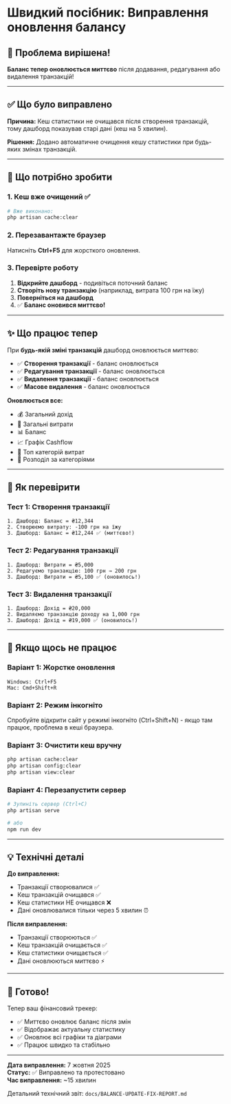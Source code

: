 # Швидкий посібник: Виправлення оновлення балансу

## 🎯 Проблема вирішена!

**Баланс тепер оновлюється миттєво** після додавання, редагування або видалення транзакцій!

---

## ✅ Що було виправлено

**Причина:** Кеш статистики не очищався після створення транзакцій, тому дашборд показував старі дані (кеш на 5 хвилин).

**Рішення:** Додано автоматичне очищення кешу статистики при будь-яких змінах транзакцій.

---

## 🔄 Що потрібно зробити

### 1. Кеш вже очищений ✅

```bash
# Вже виконано:
php artisan cache:clear
```

### 2. Перезавантажте браузер

Натисніть **Ctrl+F5** для жорсткого оновлення.

### 3. Перевірте роботу

1. **Відкрийте дашборд** - подивіться поточний баланс
2. **Створіть нову транзакцію** (наприклад, витрата 100 грн на їжу)
3. **Поверніться на дашборд**
4. ✅ **Баланс оновився миттєво!**

---

## ✨ Що працює тепер

При **будь-якій зміні транзакцій** дашборд оновлюється миттєво:

- ✅ **Створення транзакції** - баланс оновлюється
- ✅ **Редагування транзакції** - баланс оновлюється
- ✅ **Видалення транзакції** - баланс оновлюється
- ✅ **Масове видалення** - баланс оновлюється

**Оновлюється все:**
- 💰 Загальний дохід
- 💸 Загальні витрати
- 📊 Баланс
- 📈 Графік Cashflow
- 🎨 Топ категорій витрат
- 🍩 Розподіл за категоріями

---

## 🧪 Як перевірити

### Тест 1: Створення транзакції

```
1. Дашборд: Баланс = ₴12,344
2. Створюємо витрату: -100 грн на їжу
3. Дашборд: Баланс = ₴12,244 ✅ (миттєво!)
```

### Тест 2: Редагування транзакції

```
1. Дашборд: Витрати = ₴5,000
2. Редагуємо транзакцію: 100 грн → 200 грн
3. Дашборд: Витрати = ₴5,100 ✅ (оновилось!)
```

### Тест 3: Видалення транзакції

```
1. Дашборд: Дохід = ₴20,000
2. Видаляємо транзакцію доходу на 1,000 грн
3. Дашборд: Дохід = ₴19,000 ✅ (оновилось!)
```

---

## 🐛 Якщо щось не працює

### Варіант 1: Жорстке оновлення

```
Windows: Ctrl+F5
Mac: Cmd+Shift+R
```

### Варіант 2: Режим інкогніто

Спробуйте відкрити сайт у режимі інкогніто (Ctrl+Shift+N) - якщо там працює, проблема в кеші браузера.

### Варіант 3: Очистити кеш вручну

```bash
php artisan cache:clear
php artisan config:clear
php artisan view:clear
```

### Варіант 4: Перезапустити сервер

```bash
# Зупиніть сервер (Ctrl+C)
php artisan serve

# або
npm run dev
```

---

## 💡 Технічні деталі

**До виправлення:**
- Транзакції створювалися ✅
- Кеш транзакцій очищався ✅
- Кеш статистики НЕ очищався ❌
- Дані оновлювалися тільки через 5 хвилин ⏰

**Після виправлення:**
- Транзакції створюються ✅
- Кеш транзакцій очищається ✅
- Кеш статистики очищається ✅
- Дані оновлюються миттєво ⚡

---

## 🎉 Готово!

Тепер ваш фінансовий трекер:
- ✅ Миттєво оновлює баланс після змін
- ✅ Відображає актуальну статистику
- ✅ Оновлює всі графіки та діаграми
- ✅ Працює швидко та стабільно

---

**Дата виправлення:** 7 жовтня 2025  
**Статус:** ✅ Виправлено та протестовано  
**Час виправлення:** ~15 хвилин

Детальний технічний звіт: `docs/BALANCE-UPDATE-FIX-REPORT.md`
